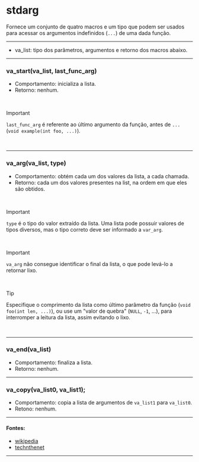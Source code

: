 # stdarg
Fornece um conjunto de quatro macros e um tipo que podem ser usados para acessar os argumentos indefinidos (`...`) de uma dada função.

<hr>

* va\_list: tipo dos parâmetros, argumentos e retorno dos macros abaixo.

<hr>

<h3>va_start(va_list, last_func_arg)</h3>

* Comportamento: inicializa a lista.
* Retorno: nenhum.

<br>

> [!IMPORTANT]
> `last_func_arg` é referente ao último argumento da função, antes de `...` (`void example(int foo, ...)`).

<br>

<hr>

<h3>va_arg(va_list, type)</h3>

* Comportamento: obtém cada um dos valores da lista, a cada chamada.
* Retorno: cada um dos valores presentes na list, na ordem em que eles são obtidos.

<br>

> [!IMPORTANT]
> `type` é o tipo do valor extraído da lista. Uma lista pode possuir valores de tipos diversos, mas o tipo correto deve ser informado a `var_arg`.

<br>

> [!IMPORTANT]
> `va_arg` não consegue identificar o final da lista, o que pode levá-lo a retornar lixo.

<br>

> [!TIP]
> Especifique o comprimento da lista como último parâmetro da função (`void foo(int len, ...)`), ou use um "valor de quebra" (`NULL`, `-1`, ...), para interromper a leitura da lista, assim evitando o lixo.

<br>

<hr>

<h3>va_end(va_list)</h3>

* Comportamento: finaliza a lista.
* Retorno: nenhum.

<hr>
	
<h3>va_copy(va_list0, va_list1);</h3>

* Comportamento: copia a lista de argumentos de `va_list1` para `va_list0`.
* Retono: nenhum.

<hr>

#### Fontes:
* [wikipedia](https://en.wikipedia.org/wiki/stdarg.h#references)
* [technthenet](https://www.techonthenet.com/c_language/standard_library_functions/stdarg_h/va_arg.php)

<hr>
